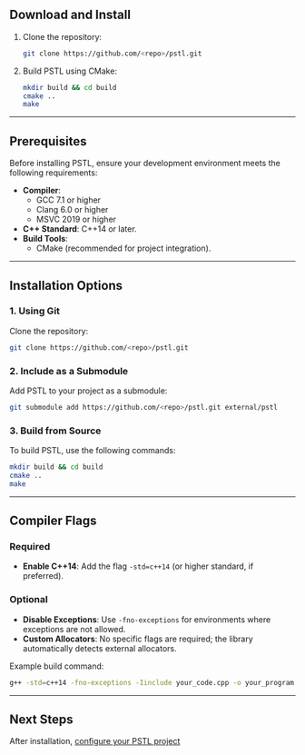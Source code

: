 ## Download and Install

1. Clone the repository:
   
   ```bash
   git clone https://github.com/<repo>/pstl.git
   ```

2. Build PSTL using CMake:
   ```bash
   mkdir build && cd build
   cmake ..
   make
   ```

---

## Prerequisites

Before installing PSTL, ensure your development environment meets the following requirements:

- **Compiler**:  
  - GCC 7.1 or higher  
  - Clang 6.0 or higher  
  - MSVC 2019 or higher  
- **C++ Standard**: C++14 or later.  
- **Build Tools**:  
  - CMake (recommended for project integration).

---

## Installation Options

### 1. Using Git
Clone the repository:

```bash
git clone https://github.com/<repo>/pstl.git
```

### 2. Include as a Submodule
Add PSTL to your project as a submodule:

```bash
git submodule add https://github.com/<repo>/pstl.git external/pstl
```

### 3. Build from Source
To build PSTL, use the following commands:

```bash
mkdir build && cd build
cmake ..
make
```

---

## Compiler Flags

### Required

- **Enable C++14**: Add the flag `-std=c++14` (or higher standard, if preferred).

### Optional

- **Disable Exceptions**: Use `-fno-exceptions` for environments where exceptions are not allowed.
- **Custom Allocators**: No specific flags are required; the library automatically detects external allocators.

Example build command:

```bash
g++ -std=c++14 -fno-exceptions -Iinclude your_code.cpp -o your_program
```

---

## Next Steps

After installation, [configure your PSTL project](configuring.md)
